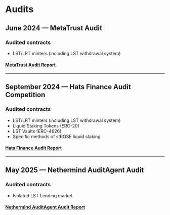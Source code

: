 # Audits

## June 2024 — MetaTrust Audit
### Audited contracts
- LST/LRT minters (including LST withdrawal system)

#### [MetaTrust Audit Report](audit-metatrust-2024-06-29.pdf)

---

## September 2024 — Hats Finance Audit Competition
### Audited contracts
- LST/LRT minters (including LST withdrawal system)
- Liquid Staking Tokens (ERC-20)
- LST Vaults (ERC-4626)
- Specific methods of stROSE liquid staking 

#### [Hats Finance Audit Report](HatsFinance-Audit.md)

---

## May 2025 — Nethermind AuditAgent Audit
### Audited contracts
- Isolated LST Lending market

#### [Nethermind AuditAgent Audit Report](Nethermind-AuditAgent-Audit.md)